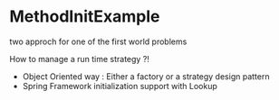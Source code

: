 # MethodInitExample
two approch for one of the first world problems

How to manage a run time strategy ?!

- Object Oriented way : Either a factory or a strategy design pattern
- Spring Framework initialization support with Lookup
